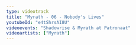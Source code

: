 ```yaml
---
type: videotrack
title: "Myrath - 06 - Nobody's Lives"
youtubeId: "e4tShrsAI8U"
videoevents: "Shadowrise & Myrath at Patronaat"
videoartists: ["Myrath"]
---
```


